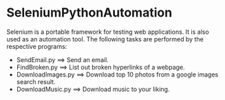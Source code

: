 # SeleniumPythonAutomation 

Selenium is a portable framework for testing web applications. It is also used as an automation tool.
The following tasks are performed by the respective programs:
* SendEmail.py ==> Send an email.
* FindBroken.py ==> List out broken hyperlinks of a webpage.
* DownloadImages.py ==> Download top 10 photos from a google images search result.
* DownloadMusic.py ==>  Download music to your liking. 




